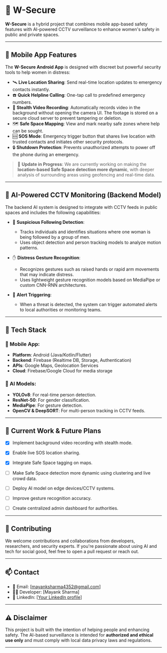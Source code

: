 # 🔐 W-Secure

**W-Secure** is a hybrid project that combines mobile app-based safety features with AI-powered CCTV surveillance to enhance women's safety in public and private spaces.

---

## 📱 Mobile App Features

The **W-Secure Android App** is designed with discreet but powerful security tools to help women in distress:

- 🛰️ **Live Location Sharing**: Send real-time location updates to emergency contacts instantly.
- ☎️ **Quick Helpline Calling**: One-tap call to predefined emergency numbers.
- 🎥 **Stealth Video Recording**: Automatically records video in the background without opening the camera UI. The footage is stored on a secure cloud server to prevent tampering or deletion.
- 🗺️ **Safe Space Mapping**: View and mark nearby safe zones where help can be sought.
- 🆘 **SOS Mode**: Emergency trigger button that shares live location with trusted contacts and initiates other security protocols.
- 🔒 **Shutdown Protection**: Prevents unauthorized attempts to power off the phone during an emergency.

> 🔄 **Update in Progress**: We are currently working on making the **location-based Safe Space detection more dynamic**, with deeper analysis of surrounding areas using geofencing and real-time data.

---

## 🧠 AI-Powered CCTV Monitoring (Backend Model)

The backend AI system is designed to integrate with CCTV feeds in public spaces and includes the following capabilities:

- 👥 **Suspicious Following Detection**:
  - Tracks individuals and identifies situations where one woman is being followed by a group of men.
  - Uses object detection and person tracking models to analyze motion patterns.

- ✋ **Distress Gesture Recognition**:
  - Recognizes gestures such as raised hands or rapid arm movements that may indicate distress.
  - Uses lightweight gesture recognition models based on MediaPipe or custom CNN-RNN architectures.

- 🚨 **Alert Triggering**:
  - When a threat is detected, the system can trigger automated alerts to local authorities or monitoring teams.

---

## 🧩 Tech Stack

### 📱 Mobile App:
- **Platform**: Android (Java/Kotlin/Flutter)
- **Backend**: Firebase (Realtime DB, Storage, Authentication)
- **APIs**: Google Maps, Geolocation Services
- **Cloud**: Firebase/Google Cloud for media storage

### 🧠 AI Models:
- **YOLOv8**: For real-time person detection.
- **ResNet-50**: For gender classification.
- **MediaPipe**: For gesture detection.
- **OpenCV & DeepSORT**: For multi-person tracking in CCTV feeds.

---

## 🚧 Current Work & Future Plans

- [x] Implement background video recording with stealth mode.
- [x] Enable live SOS location sharing.
- [x] Integrate Safe Space tagging on maps.
- [ ] Make Safe Space detection more dynamic using clustering and live crowd data.
- [ ] Deploy AI model on edge devices/CCTV systems.
- [ ] Improve gesture recognition accuracy.
- [ ] Create centralized admin dashboard for authorities.


---

## 🤝 Contributing

We welcome contributions and collaborations from developers, researchers, and security experts. If you're passionate about using AI and tech for social good, feel free to open a pull request or reach out.

---

## 📫 Contact

- 📧 Email: [mayanksharma4352@gmail.com]
- 🧑‍💻 Developer: [Mayank Sharma]
- 🔗 LinkedIn: [[Your LinkedIn profile](https://www.linkedin.com/in/mayank4352/)]

---

## ⚠️ Disclaimer

This project is built with the intention of helping people and enhancing safety. The AI-based surveillance is intended for **authorized and ethical use only** and must comply with local data privacy laws and regulations.

---
